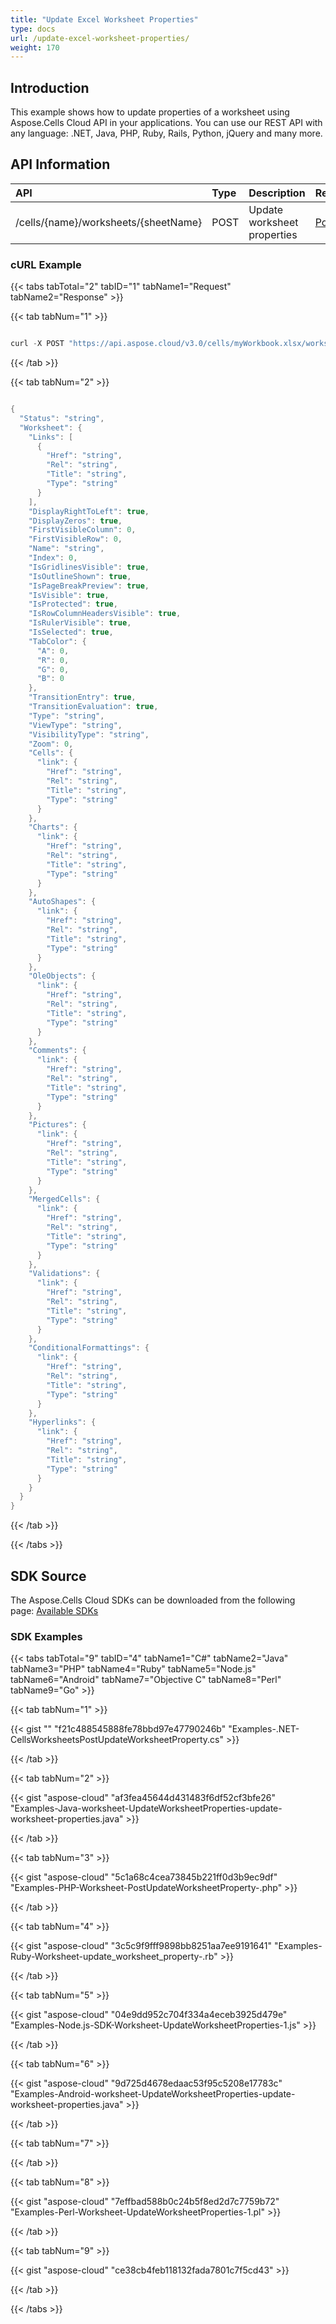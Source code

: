 ```yaml
---
title: "Update Excel Worksheet Properties"
type: docs
url: /update-excel-worksheet-properties/
weight: 170
---
```


## **Introduction**
This example shows how to update properties of a worksheet using Aspose.Cells Cloud API in your applications. You can use our REST API with any language: .NET, Java, PHP, Ruby, Rails, Python, jQuery and many more.
## **API Information**

|**API**|**Type**|**Description**|**Resource Link**|
| :- | :- | :- | :- |
|/cells/{name}/worksheets/{sheetName}|POST|Update worksheet properties|[PostUpdateWorksheetProperty](https://apireference.aspose.cloud/cells/#/Worksheets/PostUpdateWorksheetProperty)|
### **cURL Example**
{{< tabs tabTotal="2" tabID="1" tabName1="Request" tabName2="Response" >}}

{{< tab tabNum="1" >}}

```java

curl -X POST "https://api.aspose.cloud/v3.0/cells/myWorkbook.xlsx/worksheets/Sheet1" -H "accept: application/json" -H "Content-Type: application/json" -H "x-aspose-client: Containerize.Swagger" -d "{ \"Links\": [ { \"Href\": \"string\", \"Rel\": \"string\", \"Title\": \"string\", \"Type\": \"string\" } ], \"DisplayRightToLeft\": true, \"DisplayZeros\": true, \"FirstVisibleColumn\": 1, \"FirstVisibleRow\": 0, \"Name\": \"string\", \"Index\": 0, \"IsGridlinesVisible\": true, \"IsOutlineShown\": true, \"IsPageBreakPreview\": true, \"IsVisible\": true, \"IsProtected\": true, \"IsRowColumnHeadersVisible\": true, \"IsRulerVisible\": true, \"IsSelected\": true, \"TabColor\": { \"A\": 0, \"R\": 0, \"G\": 0, \"B\": 0 }, \"TransitionEntry\": true, \"TransitionEvaluation\": true, \"Type\": \"string\", \"ViewType\": \"string\", \"VisibilityType\": \"string\", \"Zoom\": 0, \"Cells\": { \"link\": { \"Href\": \"string\", \"Rel\": \"string\", \"Title\": \"string\", \"Type\": \"string\" } }, \"Charts\": { \"link\": { \"Href\": \"string\", \"Rel\": \"string\", \"Title\": \"string\", \"Type\": \"string\" } }, \"AutoShapes\": { \"link\": { \"Href\": \"string\", \"Rel\": \"string\", \"Title\": \"string\", \"Type\": \"string\" } }, \"OleObjects\": { \"link\": { \"Href\": \"string\", \"Rel\": \"string\", \"Title\": \"string\", \"Type\": \"string\" } }, \"Comments\": { \"link\": { \"Href\": \"string\", \"Rel\": \"string\", \"Title\": \"string\", \"Type\": \"string\" } }, \"Pictures\": { \"link\": { \"Href\": \"string\", \"Rel\": \"string\", \"Title\": \"string\", \"Type\": \"string\" } }, \"MergedCells\": { \"link\": { \"Href\": \"string\", \"Rel\": \"string\", \"Title\": \"string\", \"Type\": \"string\" } }, \"Validations\": { \"link\": { \"Href\": \"string\", \"Rel\": \"string\", \"Title\": \"string\", \"Type\": \"string\" } }, \"ConditionalFormattings\": { \"link\": { \"Href\": \"string\", \"Rel\": \"string\", \"Title\": \"string\", \"Type\": \"string\" } }, \"Hyperlinks\": { \"link\": { \"Href\": \"string\", \"Rel\": \"string\", \"Title\": \"string\", \"Type\": \"string\" } }}"

```

{{< /tab >}}

{{< tab tabNum="2" >}}

```java

{
  "Status": "string",
  "Worksheet": {
    "Links": [
      {
        "Href": "string",
        "Rel": "string",
        "Title": "string",
        "Type": "string"
      }
    ],
    "DisplayRightToLeft": true,
    "DisplayZeros": true,
    "FirstVisibleColumn": 0,
    "FirstVisibleRow": 0,
    "Name": "string",
    "Index": 0,
    "IsGridlinesVisible": true,
    "IsOutlineShown": true,
    "IsPageBreakPreview": true,
    "IsVisible": true,
    "IsProtected": true,
    "IsRowColumnHeadersVisible": true,
    "IsRulerVisible": true,
    "IsSelected": true,
    "TabColor": {
      "A": 0,
      "R": 0,
      "G": 0,
      "B": 0
    },
    "TransitionEntry": true,
    "TransitionEvaluation": true,
    "Type": "string",
    "ViewType": "string",
    "VisibilityType": "string",
    "Zoom": 0,
    "Cells": {
      "link": {
        "Href": "string",
        "Rel": "string",
        "Title": "string",
        "Type": "string"
      }
    },
    "Charts": {
      "link": {
        "Href": "string",
        "Rel": "string",
        "Title": "string",
        "Type": "string"
      }
    },
    "AutoShapes": {
      "link": {
        "Href": "string",
        "Rel": "string",
        "Title": "string",
        "Type": "string"
      }
    },
    "OleObjects": {
      "link": {
        "Href": "string",
        "Rel": "string",
        "Title": "string",
        "Type": "string"
      }
    },
    "Comments": {
      "link": {
        "Href": "string",
        "Rel": "string",
        "Title": "string",
        "Type": "string"
      }
    },
    "Pictures": {
      "link": {
        "Href": "string",
        "Rel": "string",
        "Title": "string",
        "Type": "string"
      }
    },
    "MergedCells": {
      "link": {
        "Href": "string",
        "Rel": "string",
        "Title": "string",
        "Type": "string"
      }
    },
    "Validations": {
      "link": {
        "Href": "string",
        "Rel": "string",
        "Title": "string",
        "Type": "string"
      }
    },
    "ConditionalFormattings": {
      "link": {
        "Href": "string",
        "Rel": "string",
        "Title": "string",
        "Type": "string"
      }
    },
    "Hyperlinks": {
      "link": {
        "Href": "string",
        "Rel": "string",
        "Title": "string",
        "Type": "string"
      }
    }
  }
}
```

{{< /tab >}}

{{< /tabs >}}
## **SDK Source**
The Aspose.Cells Cloud SDKs can be downloaded from the following page: [Available SDKs](/cells/available-sdks/)
### **SDK Examples**
{{< tabs tabTotal="9" tabID="4" tabName1="C#" tabName2="Java" tabName3="PHP" tabName4="Ruby" tabName5="Node.js" tabName6="Android" tabName7="Objective C" tabName8="Perl" tabName9="Go" >}}

{{< tab tabNum="1" >}}

{{< gist "" "f21c488545888fe78bbd97e47790246b" "Examples-.NET-CellsWorksheetsPostUpdateWorksheetProperty.cs" >}}

{{< /tab >}}

{{< tab tabNum="2" >}}

{{< gist "aspose-cloud" "af3fea45644d431483f6df52cf3bfe26" "Examples-Java-worksheet-UpdateWorksheetProperties-update-worksheet-properties.java" >}}


{{< /tab >}}

{{< tab tabNum="3" >}}

{{< gist "aspose-cloud" "5c1a68c4cea73845b221ff0d3b9ec9df" "Examples-PHP-Worksheet-PostUpdateWorksheetProperty-.php" >}}

{{< /tab >}}

{{< tab tabNum="4" >}}

{{< gist "aspose-cloud" "3c5c9f9fff9898bb8251aa7ee9191641" "Examples-Ruby-Worksheet-update_worksheet_property-.rb" >}}

{{< /tab >}}

{{< tab tabNum="5" >}}

{{< gist "aspose-cloud" "04e9dd952c704f334a4eceb3925d479e" "Examples-Node.js-SDK-Worksheet-UpdateWorksheetProperties-1.js" >}}

{{< /tab >}}

{{< tab tabNum="6" >}}

{{< gist "aspose-cloud" "9d725d4678edaac53f95c5208e17783c" "Examples-Android-worksheet-UpdateWorksheetProperties-update-worksheet-properties.java" >}}

{{< /tab >}}

{{< tab tabNum="7" >}}

{{< /tab >}}

{{< tab tabNum="8" >}}

{{< gist "aspose-cloud" "7effbad588b0c24b5f8ed2d7c7759b72" "Examples-Perl-Worksheet-UpdateWorksheetProperties-1.pl" >}}

{{< /tab >}}

{{< tab tabNum="9" >}}

{{< gist "aspose-cloud" "ce38cb4feb118132fada7801c7f5cd43" >}}

{{< /tab >}}

{{< /tabs >}}

